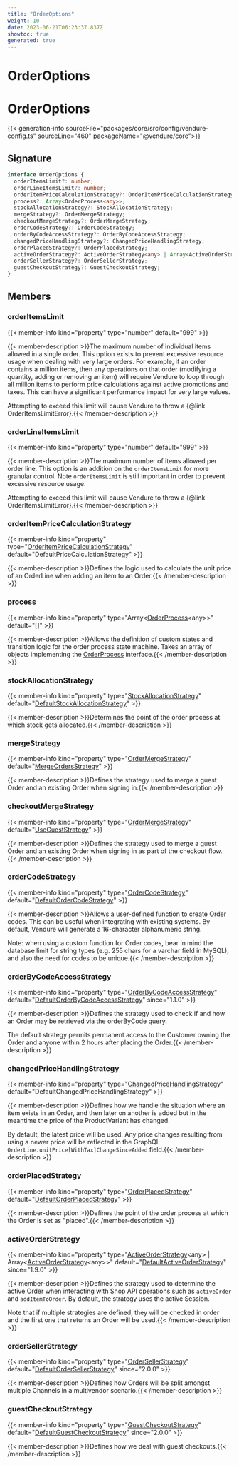 ```yaml
---
title: "OrderOptions"
weight: 10
date: 2023-06-21T06:23:37.837Z
showtoc: true
generated: true
---
```

<!-- This file was generated from the Vendure source. Do not modify. Instead, re-run the "docs:build" script -->

# OrderOptions
<div class="symbol">


# OrderOptions

{{< generation-info sourceFile="packages/core/src/config/vendure-config.ts" sourceLine="460" packageName="@vendure/core">}}



## Signature

```TypeScript
interface OrderOptions {
  orderItemsLimit?: number;
  orderLineItemsLimit?: number;
  orderItemPriceCalculationStrategy?: OrderItemPriceCalculationStrategy;
  process?: Array<OrderProcess<any>>;
  stockAllocationStrategy?: StockAllocationStrategy;
  mergeStrategy?: OrderMergeStrategy;
  checkoutMergeStrategy?: OrderMergeStrategy;
  orderCodeStrategy?: OrderCodeStrategy;
  orderByCodeAccessStrategy?: OrderByCodeAccessStrategy;
  changedPriceHandlingStrategy?: ChangedPriceHandlingStrategy;
  orderPlacedStrategy?: OrderPlacedStrategy;
  activeOrderStrategy?: ActiveOrderStrategy<any> | Array<ActiveOrderStrategy<any>>;
  orderSellerStrategy?: OrderSellerStrategy;
  guestCheckoutStrategy?: GuestCheckoutStrategy;
}
```
## Members

### orderItemsLimit

{{< member-info kind="property" type="number" default="999"  >}}

{{< member-description >}}The maximum number of individual items allowed in a single order. This option exists
to prevent excessive resource usage when dealing with very large orders. For example,
if an order contains a million items, then any operations on that order (modifying a quantity,
adding or removing an item) will require Vendure to loop through all million items
to perform price calculations against active promotions and taxes. This can have a significant
performance impact for very large values.

Attempting to exceed this limit will cause Vendure to throw a {@link OrderItemsLimitError}.{{< /member-description >}}

### orderLineItemsLimit

{{< member-info kind="property" type="number" default="999"  >}}

{{< member-description >}}The maximum number of items allowed per order line. This option is an addition
on the `orderItemsLimit` for more granular control. Note `orderItemsLimit` is still
important in order to prevent excessive resource usage.

Attempting to exceed this limit will cause Vendure to throw a {@link OrderItemsLimitError}.{{< /member-description >}}

### orderItemPriceCalculationStrategy

{{< member-info kind="property" type="<a href='/typescript-api/orders/order-item-price-calculation-strategy#orderitempricecalculationstrategy'>OrderItemPriceCalculationStrategy</a>" default="DefaultPriceCalculationStrategy"  >}}

{{< member-description >}}Defines the logic used to calculate the unit price of an OrderLine when adding an
item to an Order.{{< /member-description >}}

### process

{{< member-info kind="property" type="Array&#60;<a href='/typescript-api/orders/order-process#orderprocess'>OrderProcess</a>&#60;any&#62;&#62;" default="[]"  >}}

{{< member-description >}}Allows the definition of custom states and transition logic for the order process state machine.
Takes an array of objects implementing the <a href='/typescript-api/orders/order-process#orderprocess'>OrderProcess</a> interface.{{< /member-description >}}

### stockAllocationStrategy

{{< member-info kind="property" type="<a href='/typescript-api/orders/stock-allocation-strategy#stockallocationstrategy'>StockAllocationStrategy</a>" default="<a href='/typescript-api/orders/default-stock-allocation-strategy#defaultstockallocationstrategy'>DefaultStockAllocationStrategy</a>"  >}}

{{< member-description >}}Determines the point of the order process at which stock gets allocated.{{< /member-description >}}

### mergeStrategy

{{< member-info kind="property" type="<a href='/typescript-api/orders/order-merge-strategy#ordermergestrategy'>OrderMergeStrategy</a>" default="<a href='/typescript-api/orders/merge-strategies#mergeordersstrategy'>MergeOrdersStrategy</a>"  >}}

{{< member-description >}}Defines the strategy used to merge a guest Order and an existing Order when
signing in.{{< /member-description >}}

### checkoutMergeStrategy

{{< member-info kind="property" type="<a href='/typescript-api/orders/order-merge-strategy#ordermergestrategy'>OrderMergeStrategy</a>" default="<a href='/typescript-api/orders/merge-strategies#usegueststrategy'>UseGuestStrategy</a>"  >}}

{{< member-description >}}Defines the strategy used to merge a guest Order and an existing Order when
signing in as part of the checkout flow.{{< /member-description >}}

### orderCodeStrategy

{{< member-info kind="property" type="<a href='/typescript-api/orders/order-code-strategy#ordercodestrategy'>OrderCodeStrategy</a>" default="<a href='/typescript-api/orders/order-code-strategy#defaultordercodestrategy'>DefaultOrderCodeStrategy</a>"  >}}

{{< member-description >}}Allows a user-defined function to create Order codes. This can be useful when
integrating with existing systems. By default, Vendure will generate a 16-character
alphanumeric string.

Note: when using a custom function for Order codes, bear in mind the database limit
for string types (e.g. 255 chars for a varchar field in MySQL), and also the need
for codes to be unique.{{< /member-description >}}

### orderByCodeAccessStrategy

{{< member-info kind="property" type="<a href='/typescript-api/orders/order-by-code-access-strategy#orderbycodeaccessstrategy'>OrderByCodeAccessStrategy</a>" default="<a href='/typescript-api/orders/order-by-code-access-strategy#defaultorderbycodeaccessstrategy'>DefaultOrderByCodeAccessStrategy</a>"  since="1.1.0" >}}

{{< member-description >}}Defines the strategy used to check if and how an Order may be retrieved via the orderByCode query.

The default strategy permits permanent access to the Customer owning the Order and anyone
within 2 hours after placing the Order.{{< /member-description >}}

### changedPriceHandlingStrategy

{{< member-info kind="property" type="<a href='/typescript-api/orders/changed-price-handling-strategy#changedpricehandlingstrategy'>ChangedPriceHandlingStrategy</a>" default="DefaultChangedPriceHandlingStrategy"  >}}

{{< member-description >}}Defines how we handle the situation where an item exists in an Order, and
then later on another is added but in the meantime the price of the ProductVariant has changed.

By default, the latest price will be used. Any price changes resulting from using a newer price
will be reflected in the GraphQL `OrderLine.unitPrice[WithTax]ChangeSinceAdded` field.{{< /member-description >}}

### orderPlacedStrategy

{{< member-info kind="property" type="<a href='/typescript-api/orders/order-placed-strategy#orderplacedstrategy'>OrderPlacedStrategy</a>" default="<a href='/typescript-api/orders/default-order-placed-strategy#defaultorderplacedstrategy'>DefaultOrderPlacedStrategy</a>"  >}}

{{< member-description >}}Defines the point of the order process at which the Order is set as "placed".{{< /member-description >}}

### activeOrderStrategy

{{< member-info kind="property" type="<a href='/typescript-api/orders/active-order-strategy#activeorderstrategy'>ActiveOrderStrategy</a>&#60;any&#62; | Array&#60;<a href='/typescript-api/orders/active-order-strategy#activeorderstrategy'>ActiveOrderStrategy</a>&#60;any&#62;&#62;" default="<a href='/typescript-api/orders/default-active-order-strategy#defaultactiveorderstrategy'>DefaultActiveOrderStrategy</a>"  since="1.9.0" >}}

{{< member-description >}}Defines the strategy used to determine the active Order when interacting with Shop API operations
such as `activeOrder` and `addItemToOrder`. By default, the strategy uses the active Session.

Note that if multiple strategies are defined, they will be checked in order and the first one that
returns an Order will be used.{{< /member-description >}}

### orderSellerStrategy

{{< member-info kind="property" type="<a href='/typescript-api/orders/order-seller-strategy#ordersellerstrategy'>OrderSellerStrategy</a>" default="<a href='/typescript-api/orders/order-seller-strategy#defaultordersellerstrategy'>DefaultOrderSellerStrategy</a>"  since="2.0.0" >}}

{{< member-description >}}Defines how Orders will be split amongst multiple Channels in a multivendor scenario.{{< /member-description >}}

### guestCheckoutStrategy

{{< member-info kind="property" type="<a href='/typescript-api/orders/guest-checkout-strategy#guestcheckoutstrategy'>GuestCheckoutStrategy</a>" default="<a href='/typescript-api/orders/default-guest-checkout-strategy#defaultguestcheckoutstrategy'>DefaultGuestCheckoutStrategy</a>"  since="2.0.0" >}}

{{< member-description >}}Defines how we deal with guest checkouts.{{< /member-description >}}


</div>

